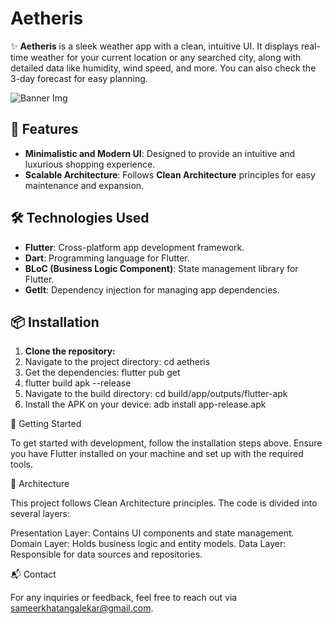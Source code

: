 # Aetheris

✨ **Aetheris**  is a sleek weather app with a clean, intuitive UI. It displays real-time weather for your current location or any searched city, along with detailed data like humidity, wind speed, and more. You can also check the 3-day forecast for easy planning.

![Banner Img](https://firebasestorage.googleapis.com/v0/b/portfolio-7177e.appspot.com/o/portfolio%2Fimages%2Faetheris.jpg?alt=media&token=1d093ad2-3273-4bfe-9d2e-3b678538e9e5)

## 🎨 Features

- **Minimalistic and Modern UI**: Designed to provide an intuitive and luxurious shopping experience.
- **Scalable Architecture**: Follows **Clean Architecture** principles for easy maintenance and expansion.

## 🛠️ Technologies Used

- **Flutter**: Cross-platform app development framework.
- **Dart**: Programming language for Flutter.
- **BLoC (Business Logic Component)**: State management library for Flutter.
- **GetIt**: Dependency injection for managing app dependencies.

## 📦 Installation
1. **Clone the repository:**
2. Navigate to the project directory: cd aetheris
3. Get the dependencies: flutter pub get
4. flutter build apk --release
5. Navigate to the build directory: cd build/app/outputs/flutter-apk
6. Install the APK on your device: adb install app-release.apk

🚀 Getting Started

To get started with development, follow the installation steps above. Ensure you have Flutter installed on your machine and set up with the required tools.

🧩 Architecture

This project follows Clean Architecture principles. The code is divided into several layers:

Presentation Layer: Contains UI components and state management.
Domain Layer: Holds business logic and entity models.
Data Layer: Responsible for data sources and repositories.

📬 Contact

For any inquiries or feedback, feel free to reach out via sameerkhatangalekar@gmail.com.
